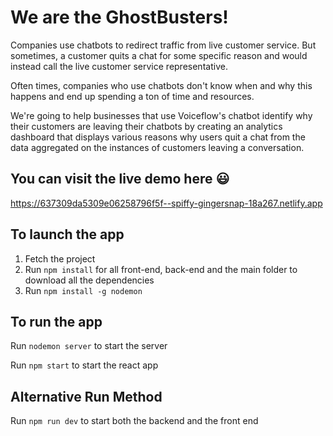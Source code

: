 # We are the GhostBusters!
Companies use chatbots to redirect traffic from live customer service. But sometimes, a customer quits a chat for some specific reason and would instead call the live customer service representative.

Often times, companies who use chatbots don't know when and why this happens and end up spending a ton of time and resources.

We're going to help businesses that use Voiceflow's chatbot identify why their customers are leaving their chatbots by creating an analytics dashboard that displays various reasons why users quit a chat from the data aggregated on the instances of customers leaving a conversation.

## You can visit the live demo here :smiley:
https://637309da5309e06258796f5f--spiffy-gingersnap-18a267.netlify.app

## To launch the app
1. Fetch the project
2. Run ```npm install``` for all front-end, back-end and the main folder to download all the dependencies
3. Run ```npm install -g nodemon```

## To run the app 
Run ```nodemon server``` to start the server

Run ```npm start``` to start the react app

## Alternative Run Method
Run ```npm run dev``` to start both the backend and the front end
